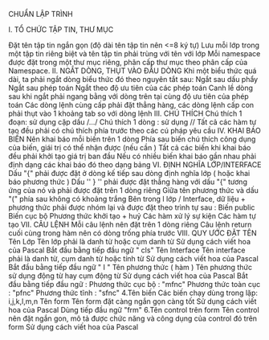 CHUẨN LẬP TRÌNH

I. TỔ CHỨC TẬP TIN, THƯ MỤC

Đặt tên tập tin ngắn gọn (độ dài tên tập tin nên <=8 ký tự)
Lưu mỗi lớp trong một tập tin riêng biệt và tên tập tin phải trùng với tên với lớp
Mỗi namespace được đặt trong một thư mục riêng, phân cấp thư mục theo phân cấp của Namespace. II. NGẮT DÒNG, THỤT VÀO ĐẦU DÒNG
Khi một biểu thức quá dài, ta phải ngắt dòng biểu thức đó theo nguyên tắt sau:
Ngắt sau dấu phẩy
Ngắt sau phép toán
Ngắt theo độ ưu tiên của các phép toán
Canh lề dòng sau khi ngắt phải ngang bằng với dòng trên tại cùng độ ưu tiên của phép toán
Các dòng lệnh cùng cấp phải đặt thẳng hàng, các dòng lệnh cấp con phải thụt vào 1 khoảng tab so với dòng lệnh III. CHÚ THÍCH
Chú thích 1 đoạn: sử dụng cặp dấu /.../
Chú thích 1 dòng : sử dụng //
Tất cả các hàm tự tạo đều phải có chú thích phía trước theo các cú pháp yêu cầu IV. KHAI BÁO BIẾN
Nên khai báo mỗi biến trên 1 dòng
Phía sau biến chú thích công dụng của biến, giái trị có thể nhận được (nếu cần )
Tất cả các biến khi khai báo đều phải khởi tạo giá trị ban đầu
Nếu có nhiều biến khai báo gần nhau phải định dạng các khai báo đó theo dạng bảng VI. ĐỊNH NGHĨA LỚP/INTERFACE
Dấu "{" phải được đặt ở dòng kế tiếp sau dòng định nghĩa lớp ( hoặc khai báo phương thức )
Dấu '' } '' phải được đặt thẳng hàng với dấu "{" tương ứng của nó và phải được đặt trên 1 dòng riêng
Giữa tên phương thức và dấu "(" phía sau không có khoảng trắng
Bên trong l lớp / Interface, dữ liệu + phương thức phải được nhóm lại và được đặt theo trình tự sau :
Biến public
Biến cục bộ
Phương thức khởi tạo + huỷ
Các hàm xử lý sự kiện
Các hàm tự tạo VII. CÂU LỆNH
Mỗi câu lệnh nên đặt trên 1 dòng riêng
Câu lệnh return cuối cùng trong hàm nên có dòng trống phía trước VIII. QUY ƯỚC ĐẶT TÊN
Tên Lớp
Tên lớp phải là danh từ hoặc cụm danh từ
Sử dụng cách viết hoa của Pascal
Bắt đầu bằng tiếp đầu ngữ " cls"
Tên Interface
Tên interface phải là danh từ, cụm danh từ hoặc tính từ
Sử dụng cách viết hoa của Pascal
Bắt đầu bằng tiếp đầu ngữ " I "
Tên phương thức ( hàm )
Tên phương thức sử dụng động từ hay cụm động từ
Sử dụng cách viết hoa của Pascal
Bắt đầu bằng tiếp đầu ngữ :
Phương thức cục bộ : "mfnc"
Phương thức toàn cục : "pfnc"
Phương thức tĩnh : "sfnc" 4.Tên biến
Các biến chạy dùng trong lặp: i,j,k,l,m,n
Tên form
Tên form đặt càng ngắn gọn càng tốt
Sử dụng cách viết hoa của Pascal
Dùng tiếp đầu ngữ "frm" 6.Tên control trên form
Tên control nên đặt ngắn gon, mô tả được chức năng và công dụng của control đó trên form
Sử dụng cách viết hoa của Pascal

